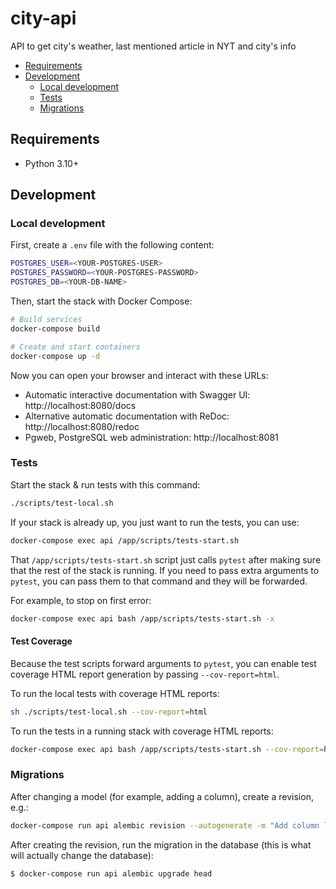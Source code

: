 # city-api

API to get city's weather, last mentioned article in NYT and city's info

<!-- toc -->

- [Requirements](#requirements)
- [Development](#development)
  * [Local development](#local-development)
  * [Tests](#tests)
  * [Migrations](#migrations)

<!-- tocstop -->

## Requirements

* Python 3.10+

## Development

### Local development

First, create a `.env` file with the following content:
```bash
POSTGRES_USER=<YOUR-POSTGRES-USER>
POSTGRES_PASSWORD=<YOUR-POSTGRES-PASSWORD>
POSTGRES_DB=<YOUR-DB-NAME>
```

Then, start the stack with Docker Compose:
```bash
# Build services
docker-compose build

# Create and start containers
docker-compose up -d
```

Now you can open your browser and interact with these URLs:
* Automatic interactive documentation with Swagger UI: http://localhost:8080/docs
* Alternative automatic documentation with ReDoc: http://localhost:8080/redoc
* Pgweb, PostgreSQL web administration: http://localhost:8081


### Tests

Start the stack & run tests with this command:

```Bash
./scripts/test-local.sh
```

If your stack is already up, you just want to run the tests, you can use:

```bash
docker-compose exec api /app/scripts/tests-start.sh
```

That `/app/scripts/tests-start.sh` script just calls `pytest` after making sure that the rest of the stack is running. If you need to pass extra arguments to `pytest`, you can pass them to that command and they will be forwarded.

For example, to stop on first error:

```bash
docker-compose exec api bash /app/scripts/tests-start.sh -x
```

#### Test Coverage

Because the test scripts forward arguments to `pytest`, you can enable test coverage HTML report generation by passing `--cov-report=html`.

To run the local tests with coverage HTML reports:

```Bash
sh ./scripts/test-local.sh --cov-report=html
```

To run the tests in a running stack with coverage HTML reports:

```bash
docker-compose exec api bash /app/scripts/tests-start.sh --cov-report=html
```

### Migrations

After changing a model (for example, adding a column), create a revision, e.g.:
```bash
docker-compose run api alembic revision --autogenerate -m "Add column last_name to User model"
```

After creating the revision, run the migration in the database (this is what will actually change the database):
```bash
$ docker-compose run api alembic upgrade head
```
